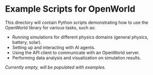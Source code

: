 # Example Scripts for OpenWorld

This directory will contain Python scripts demonstrating how to use the OpenWorld library for various tasks, such as:

- Running simulations for different physics domains (general physics, battery, solar).
- Setting up and interacting with AI agents.
- Using the API client to communicate with an OpenWorld server.
- Performing data analysis and visualization on simulation results.

*Currently empty, will be populated with examples.* 